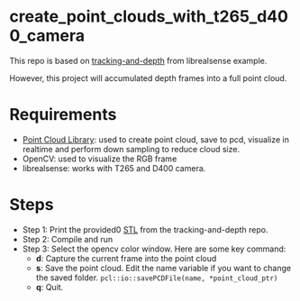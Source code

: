 # create_point_clouds_with_t265_d400_camera

This repo is based on [tracking-and-depth](https://github.com/IntelRealSense/librealsense/tree/master/examples/tracking-and-depth) from librealsense example.

However, this project will accumulated depth frames into a full point cloud.

# Requirements
- [Point Cloud Library](http://pointclouds.org): used to create point cloud, save to pcd, visualize in realtime and perform down sampling to reduce cloud size.
- OpenCV: used to visualize the RGB frame
- librealsense: works with T265 and D400 camera.

# Steps
- Step 1: Print the provided0 [STL](https://github.com/IntelRealSense/librealsense/blob/master/examples/tracking-and-depth/bracket_t265nd435_external.stl) from the tracking-and-depth repo.
- Step 2: Compile and run
- Step 3: Select the opencv color window. Here are some key command:
    - **d**: Capture the current frame into the point cloud
    - **s**: Save the point cloud. Edit the name variable if you want to change the saved folder. `pcl::io::savePCDFile(name, *point_cloud_ptr)`
    - **q**: Quit.